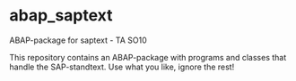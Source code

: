 # abap_saptext
ABAP-package for saptext - TA SO10

This repository contains an ABAP-package with programs and classes that handle the SAP-standtext.
Use what you like, ignore the rest!
